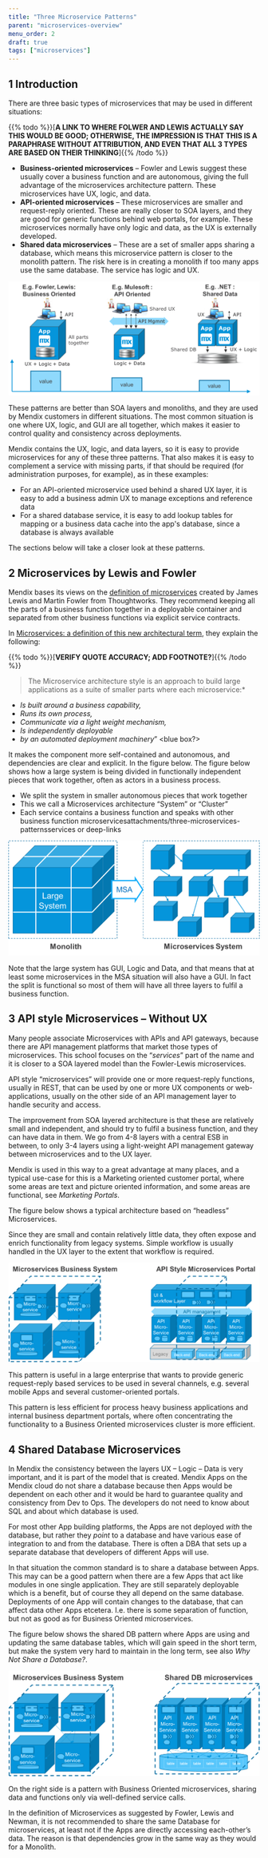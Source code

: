 ```yaml
---
title: "Three Microservice Patterns"
parent: "microservices-overview"
menu_order: 2
draft: true
tags: ["microservices"]
---
```


## 1 Introduction

There are three basic types of microservices that may be used in different situations:

{{% todo %}}[**A LINK TO WHERE FOLWER AND LEWIS ACTUALLY SAY THIS WOULD BE GOOD; OTHERWISE, THE IMPRESSION IS THAT THIS IS A PARAPHRASE WITHOUT ATTRIBUTION, AND EVEN THAT ALL 3 TYPES ARE BASED ON THEIR THINKING**]{{% /todo %}}

* **Business-oriented microservices** – Fowler and Lewis suggest these usually cover a business function and are autonomous, giving the full advantage of the microservices architecture pattern. These microservices have UX, logic, and data.
* **API-oriented microservices** – These microservices are smaller and request-reply oriented. These are really closer to SOA layers, and they are good for generic functions behind web portals, for example. These microservices normally have only logic and data, as the UX is externally developed.
* **Shared data microservices** – These are a set of smaller apps sharing a database, which means this microservice pattern is closer to the monolith pattern. The risk here is in creating a monolith if too many apps use the same database. The service has logic and UX.

![](attachments/three-microservices-patterns/tmp-intro.png)

These patterns are better than SOA layers and monoliths, and they are used by Mendix customers in different situations. The most common situation is one where UX, logic, and GUI are all together, which makes it easier to control quality and consistency across deployments.

Mendix contains the UX, logic, and data layers, so it is easy to provide microservices for any of these three patterns. That also makes it is easy to complement a service with missing parts, if that should be required (for administration purposes, for example), as in these examples:

* For an API-oriented microservice used behind a shared UX layer, it is easy to add a business admin UX to manage exceptions and reference data
* For a shared database service, it is easy to add lookup tables for mapping or a business data cache into the app's database, since a database is always available

The sections below will take a closer look at these patterns.

## 2 Microservices by Lewis and Fowler

Mendix bases its views on the [definition of microservices](https://martinfowler.com/microservices/#what) created by James Lewis and Martin Fowler from Thoughtworks. They recommend keeping all the parts of a business function together in a deployable container and separated from other business functions via explicit service contracts.

In [Microservices: a definition of this new architectural term](https://martinfowler.com/articles/microservices.html), they explain the following:

{{% todo %}}[**VERIFY QUOTE ACCURACY; ADD FOOTNOTE?**]{{% /todo %}}

>The Microservice architecture style is an approach to build large applications as a suite of smaller parts where each microservice:*

-   *Is built around a business capability,*
-   *Runs its own process,*
-   *Communicate via a light weight mechanism,*
-   *Is independently deployable*
-   *by an automated deployment machinery*” \<blue box?\>

It makes the component more self-contained and autonomous, and dependencies are clear and explicit. In the figure below. The figure below shows how a large system is being divided in functionally independent pieces that work together, often as actors in a business process.

-   We split the system in smaller autonomous pieces that work together
-   This we call a Microservices architecture “System” or “Cluster”
-   Each service contains a business function and speaks with other business
    function microservicesattachments/three-microservices-patternsservices or deep-links

![](attachments/three-microservices-patterns/0e68e5477045c7c1bce41181f9fd796b.png)

Note that the large system has GUI, Logic and Data, and that means that at least some microservices in the MSA situation will also have a GUI. In fact the split is functional so most of them will have all three layers to fulfil a business function.

## 3 API style Microservices – Without UX

Many people associate Microservices with APIs and API gateways, because there are API management platforms that market those types of microservices. This school focuses on the “*services*” part of the name and it is closer to a SOA layered model than the Fowler-Lewis microservices.

API style “microservices” will provide one or more request-reply functions, usually in REST, that can be used by one or more UX components or web-applications, usually on the other side of an API management layer to handle security and access.

The improvement from SOA layered architecture is that these are relatively small and independent, and should try to fulfil a business function, and they can have data in them. We go from 4-8 layers with a central ESB in between, to only 3-4 layers using a light-weight API management gateway between microservices and to the UX layer.

Mendix is used in this way to a great advantage at many places, and a typical use-case for this is a Marketing oriented customer portal, where some areas are text and picture oriented information, and some areas are functional, see *Marketing Portals*.

The figure below shows a typical architecture based on “headless” Microservices.

Since they are small and contain relatively little data, they often expose and enrich functionality from legacy systems. Simple workflow is usually handled in the UX layer to the extent that workflow is required.

![](attachments/three-microservices-patterns/6e3dff3bb697181b31ba4145f5c2c960.png)

This pattern is useful in a large enterprise that wants to provide generic request-reply based services to be used in several channels, e.g. several mobile Apps and several customer-oriented portals.

This pattern is less efficient for process heavy business applications and internal business department portals, where often concentrating the functionality to a Business Oriented microservices cluster is more efficient.

## 4 Shared Database Microservices 

In Mendix the consistency between the layers UX – Logic – Data is very important, and it is part of the model that is created. Mendix Apps on the Mendix cloud do not share a database because then Apps would be dependent on each other and it would be hard to guarantee quality and consistency from Dev to Ops. The developers do not need to know about SQL and about which database is used.

For most other App building platforms, the Apps are not deployed *with* the database, but rather they *point* to a database and have various ease of integration to and from the database. There is often a DBA that sets up a separate database that developers of different Apps will use.

In that situation the common standard is to share a database between Apps. This may can be a good pattern when there are a few Apps that act like modules in one single application. They are still separately deployable which is a benefit, but of course they all depend on the same database. Deployments of one App will contain changes to the database, that can affect data other Apps etcetera. I.e. there is some separation of function, but not as good as for Business Oriented microservices.

The figure below shows the shared DB pattern where Apps are using and updating the same database tables, which will gain speed in the short term, but make the system very hard to maintain in the long term, see also *Why Not Share a Database?*.

![](attachments/three-microservices-patterns/0e2dad99c7f5f0a548490fdd58a9e79c.png)

On the right side is a pattern with Business Oriented microservices, sharing data and functions only via well-defined service calls.

In the definition of Microservices as suggested by Fowler, Lewis and Newman, it is not recommended to share the same Database for microservices, at least not if the Apps are directly accessing each-other’s data. The reason is that dependencies grow in the same way as they would for a Monolith.
